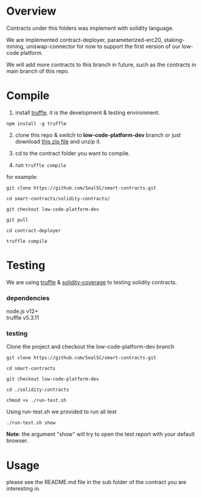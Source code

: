 # Overview
Contracts under this folders was implement with solidity language.  

We are implemented contract-deployer, parameterized-erc20, staking-mining, uniswap-connector for now to support the first version of our low-code platform.  

We will add more contracts to this branch in future, such as the contracts in main branch of this repo.  

# Compile



1. install [truffle](https://www.trufflesuite.com/docs/truffle/getting-started/installation). it is the development & testing environment.  

```
npm install -g truffle
```

2. clone this repo & switch to **low-code-platform-dev** branch or just download [this zip file](https://github.com/SealSC/smart-contracts/archive/refs/heads/low-code-platform-dev.zip) and unzip it.

3. cd to the contract folder you want to compile.

4. run ```truffle compile```

for example: 
```
git clone https://github.com/SealSC/smart-contracts.git

cd smart-contracts/solidity-contracts/

git checkout low-code-platform-dev

git pull

cd contract-deployer

truffle compile
```

# Testing

We are using [truffle](https://www.trufflesuite.com/docs/truffle/quickstart) & [solidity-coverage](https://github.com/sc-forks/solidity-coverage) to testing solidity contracts.

### dependencies

node.js v12+  
truffle v5.3.11  

### testing

Clone the project and checkout the low-code-platform-dev branch

```
git clone https://github.com/SealSC/smart-contracts.git

cd smart-contracts

git checkout low-code-platform-dev

cd ./solidity-contracts

chmod +x ./run-test.sh

```  

Using run-test.sh we provided to run all test
```
./run-test.sh show
```

**Note**: the argument "show" will try to open the test report with your default browser.

# Usage
please see the README.md file in the sub folder of the contract you are interesting in.  
